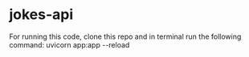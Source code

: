 # jokes-api

For running this code, clone this repo and in terminal run the following command:
uvicorn app:app --reload
